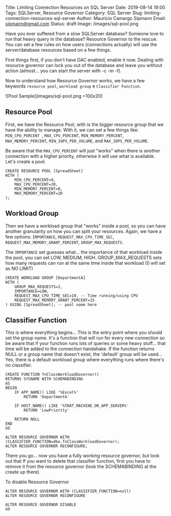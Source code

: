 Title: Limiting Connection Resources on SQL Server 
Date: 2019-08-14 19:00
Tags: SQLServer, Resource Governor
Category: SQL Server
Slug: limiting-connection-resources-sql-server
Author: Maurício Camargo Sipmann
Email: sipmann@gmail.com
Status: draft
Image: /images/sql-pool.png

Have you ever suffered from a slow SQLServer database? Someone love to run that heavy query in the database? Resource Governor to the rescue. You can set a few rules on how users (connections actually) will use the server/database resources based on a few things.

First things first, if you don't have DAC enabled, enable it now. Dealing with resource governor can lock you out of the database and leave you without action (almost... you can start the server with -c -m -f).

Now to understand how Resource Governor works, we have a few keywords `resource pool`, `workload group` e  `Classifier Function`.

![Pool Sample](images/sql-pool.png =100x20)

## Resource Pool

First, we have the Resource Pool, with is the bigger resource group that we have the ability to manage. With it, we can set a few things like: `MIN_CPU_PERCENT `, `MAX_CPU_PERCENT`, `MIN_MEMORY_PERCENT`, `MAX_MEMORY_PERCENT`, `MIN_IOPS_PER_VOLUME`, and `MAX_IOPS_PER_VOLUME`.

Be aware that the `MAX_CPU_PERCENT` will just "works" when there is another connection with a higher priority, otherwise it will use what is available.  Let's create a pool.

```mssql
CREATE RESOURCE POOL [SpreadSheet]
WITH (
    MIN_CPU_PERCENT=0,
    MAX_CPU_PERCENT=20,
    MIN_MEMORY_PERCENT=0,
    MAX_MEMORY_PERCENT=20
);
```

 ## Workload Group

Then we have a workload group that "works" inside a pool, so you can have another granularity on how you can split your resources. Again, we have a few options: `IMPORTANCE`, `REQUEST_MAX_CPU_TIME_SEC`, `REQUEST_MAX_MEMORY_GRANT_PERCENT`, `GROUP_MAX_REQUESTS`.

The `IMPORTANCE` set guesses what... the importance of that workload inside the pool, you can set LOW, MEDIUM, HIGH. GROUP_MAX_REQUESTS sets how many requests can run at the same time inside that workload (0 will set as NO LIMIT)

```mssql
CREATE WORKLOAD GROUP [DepartmentA] 
WITH (
    GROUP_MAX_REQUESTS=2,
    IMPORTANCE=LOW,
    REQUEST_MAX_CPU_TIME_SEC=10, -- Time running/using CPU
    REQUEST_MAX_MEMORY_GRANT_PERCENT=15
) USING [SpreadSheet]; -- pool name here
```

## Classifier Function 

This is where everything begins... This is the entry point where you should set the group name. It's a function that will run for every new connection so be aware that if your function runs lots of queries or some heavy stuff... that time will be added to the connection handshake. If the function returns  NULL or a group name that doesn't exist, the 'default' group will be used... Yes, there is a default workload group where everything runs where there's no classifier.

```mssql
CREATE FUNCTION fnClassWorkloadGovernor() 
RETURNS SYSNAME WITH SCHEMABINDING 
AS 
BEGIN 
    IF APP_NAME() LIKE '%Excel%'
        RETURN 'DepartmentA'
    
    IF HOST_NAME() LIKE '%THAT_MACHINE_OR_APP_SERVER%'
    	RETURN 'LowPriority'
    
    RETURN NULL
END
GO

ALTER RESOURCE GOVERNOR WITH (CLASSIFIER_FUNCTION=dbo.fnClassWorkloadGovernor);
ALTER RESOURCE GOVERNOR RECONFIGURE;
```

There you go... now you have a fully working resource governor, but look out that If you want to delete that classifier function, first you have to remove it from the resource governor (look the SCHEMABINDING at the create up there).

To disable Resource Governor

```mssql
ALTER RESOURCE GOVERNOR WITH (CLASSIFIER_FUNCTION=null)
ALTER RESOURCE GOVERNOR RECONFIGURE

ALTER RESOURCE GOVERNOR DISABLE
GO
```

